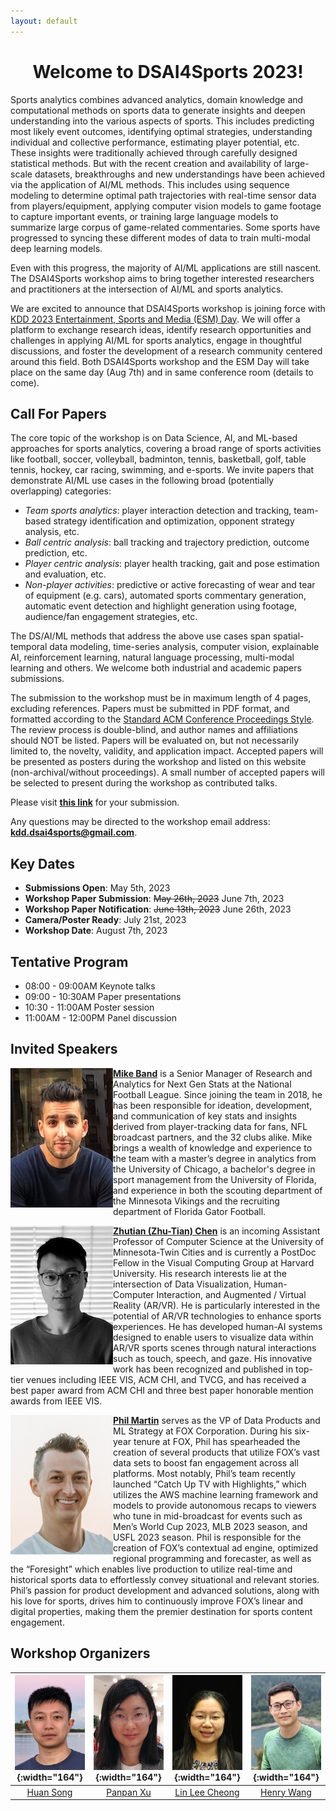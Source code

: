 ```yaml
---
layout: default
---
```



<h1 style="text-align: center;">Welcome to DSAI4Sports 2023!</h1>

Sports analytics combines advanced analytics, domain knowledge and computational methods on sports data to generate 
insights and deepen understanding into the various aspects of sports. This includes predicting most likely event outcomes, 
identifying optimal strategies, understanding individual and collective performance, estimating player potential, etc. 
These insights were traditionally achieved through carefully designed statistical methods. But with the recent creation 
and availability of large-scale datasets, breakthroughs and new understandings have been achieved via the application 
of AI/ML methods. This includes using sequence modeling to determine optimal path trajectories with real-time sensor data 
from players/equipment, applying computer vision models to game footage to capture important events, or training large 
language models to summarize large corpus of game-related commentaries. Some sports have progressed to syncing these 
different modes of data to train multi-modal deep learning models.

Even with this progress, the majority of AI/ML applications are still nascent. The DSAI4Sports workshop aims to bring 
together interested researchers and practitioners at the intersection of AI/ML and sports analytics. 

We are excited to announce that DSAI4Sports workshop is joining force with [KDD 2023 Entertainment, Sports and Media (ESM) Day](https://kddconference-esmday.github.io/KDD2023ESMDay/).
We will offer a platform to exchange research ideas, identify research opportunities and challenges in 
applying AI/ML for sports analytics, engage in thoughtful discussions, and foster the development of a 
research community centered around this field. Both DSAI4Sports workshop and the ESM Day will take place on the same day (Aug 7th) and in same conference room (details to come).

<!--- Text can be **bold**, _italic_, or ~~strikethrough~~. --->



## Call For Papers

The core topic of the workshop is on Data Science, AI, and ML-based approaches for sports analytics, covering a broad range of sports activities like football, soccer, volleyball, badminton, tennis, basketball, golf, table tennis, hockey, car racing, swimming, and e-sports. We invite papers that demonstrate AI/ML use cases in the following broad (potentially overlapping) categories:

* _Team sports analytics_: player interaction detection and tracking, team-based strategy identification and optimization, opponent strategy analysis, etc.
* _Ball centric analysis_: ball tracking and trajectory prediction, outcome prediction, etc.
* _Player centric analysis_: player health tracking, gait and pose estimation and evaluation, etc.
* _Non-player activities_: predictive or active forecasting of wear and tear of equipment (e.g. cars), automated sports commentary generation, automatic event detection and highlight generation using footage, audience/fan engagement strategies, etc.

The DS/AI/ML methods that address the above use cases span spatial-temporal data modeling, time-series analysis, computer vision, explainable AI, reinforcement learning, natural language processing, multi-modal learning and others. We welcome both industrial and academic papers submissions.


The submission to the workshop must be in maximum length of
4 pages, excluding references. Papers must be submitted in PDF
format, and formatted according to the [Standard ACM Conference
Proceedings Style](https://www.overleaf.com/latex/templates/acm-conference-proceedings-primaryarticle-template/wbvnghjbzwpc). 
The review process is double-blind, and author names and affiliations should
NOT be listed. Papers will be evaluated on, but not necessarily limited to, the novelty, validity, and application impact.
Accepted papers will be presented as posters during the workshop and listed on this website (non-archival/without proceedings). 
A small number of accepted papers will be selected to present during the workshop as contributed talks. 

Please visit **[this link](https://openreview.net/group?id=KDD.org/2023/Workshop/DSAI4Sports)** for your submission. 

Any questions may be directed to the workshop email address: **kdd.dsai4sports@gmail.com**.

## Key Dates
* **Submissions Open**: May 5th, 2023
* **Workshop Paper Submission**: ~~May 26th, 2023~~ June 7th, 2023
* **Workshop Paper Notification**: ~~June 13th, 2023~~ June 26th, 2023
* **Camera/Poster Ready**: July 21st, 2023
* **Workshop Date**: August 7th, 2023

## Tentative Program
* 08:00 - 09:00AM Keynote talks
* 09:00 - 10:30AM Paper presentations
* 10:30 - 11:00AM Poster session
* 11:00AM - 12:00PM Panel discussion

## Invited Speakers

<img align="left" src="./images/mike-smaller.jpg" alt="Mike Band">

[**Mike Band**](https://www.nfl.com/author/mike-band) is a Senior Manager of Research and Analytics for Next Gen Stats at the National Football League. Since joining the team in 2018, he has been responsible for ideation, development, and communication of key stats and insights derived from player-tracking data for fans, NFL broadcast partners, and the 32 clubs alike. Mike brings a wealth of knowledge and experience to the team with a master’s degree in analytics from the University of Chicago, a bachelor's degree in sport management from the University of Florida, and experience in both the scouting department of the Minnesota Vikings and the recruiting department of Florida Gator Football.


<!--- 
**Phil Martin**, Vice President of Data Products and ML Strategy at Fox Corporation. 
--->

<img align="left" src="./images/zhutian-smaller.jpeg" alt="Zhutian Chen">

[**Zhutian (Zhu-Tian) Chen**](https://chenzhutian.org/) is an incoming Assistant Professor of Computer Science at the University of Minnesota-Twin Cities and is currently a PostDoc Fellow in the Visual Computing Group at Harvard University. His research interests lie at the intersection of Data Visualization, Human-Computer Interaction, and Augmented / Virtual Reality (AR/VR). He is particularly interested in the potential of AR/VR technologies to enhance sports experiences. He has developed human-AI systems designed to enable users to visualize data within AR/VR sports scenes through natural interactions such as touch, speech, and gaze. His innovative work has been recognized and published in top-tier venues including IEEE VIS, ACM CHI, and TVCG, and has received a best paper award from ACM CHI and three best paper honorable mention awards from IEEE VIS.

<img align="left" src="./images/phil.png" alt="Zhutian Chen">

[**Phil Martin**](https://www.linkedin.com/in/philip-martin-7853ab7a/) serves as the VP of Data Products and ML Strategy at FOX Corporation. During his six-year tenure at FOX, Phil has spearheaded the creation of several products that utilize FOX’s vast data sets to boost fan engagement across all platforms. Most notably, Phil’s team recently launched “Catch Up TV with Highlights,” which utilizes the AWS machine learning framework and models to provide autonomous recaps to viewers who tune in mid-broadcast for events such as Men’s World Cup 2023, MLB 2023 season, and USFL 2023 season.
Phil is responsible for the creation of FOX’s contextual ad engine, optimized regional programming and forecaster, as well as the “Foresight” which enables live production to utilize real-time and historical sports data to effortlessly convey situational and relevant stories.
Phil’s passion for product development and advanced solutions, along with his love for sports, drives him to continuously improve FOX’s linear and digital properties, making them the premier destination for sports content engagement.


## Workshop Organizers

| ![Huan Song](images/huan-resize.jpg){:width="164"} | ![Panpan Xu](images/panpan-resize.png){:width="164"} | ![Lin Lee Cheong](images/linlee-resize.jpg){:width="164"} |          ![Henry Wang](images/henry-resize.jpg){:width="164"}           |
|:--------------------------------------------------:|:----------------------------------------------------:|:---------------------------------------------------------:|:-----------------------------------------------------------------------:|
|  [Huan Song](https://www.linkedin.com/in/huans/)   | [Panpan Xu](https://www.linkedin.com/in/panpan-xu/)  |                    [Lin Lee Cheong](https://www.linkedin.com/in/linleecheong)                     | [Henry Wang](https://www.linkedin.com/in/henry-yuanheng-wang-25206858/) |



<!--- 
{% include my-gallery.html folder="myfolder" %}

<p align="middle">
 <figure>
  <img src="./images/huan.jpg" alt="Trulli" style="width:32%">
  <figcaption>Huan Song</figcaption>
 </figure> 
 <figure>
  <img src="./images/huan.jpg" alt="Trulli" style="width:32%">
  <figcaption>Huan Song</figcaption>
 </figure> 
 <figure>
  <img src="./images/huan.jpg" alt="Trulli" style="width:32%">
  <figcaption>Huan Song</figcaption>
 </figure> 
</p>

<p align="middle">

  <img src="./images/huan.jpg" width="32%" />
  <img src="./images/henry.jpg" width="32%" /> 
  <img src="./images/henry.jpg" width="32%" />
</p>


* **Huan Song** is an Applied Scientist with the Amazon ML Solutions Lab team at AWS, where he works on delivering custom ML solutions for high-impact customer use cases from a variety of industry verticals. His research interests are graph neural networks, computer vision, time series analysis and their industrial applications.

* **Panpan Xu** is a Senior Applied Scientist and Manager with the Amazon ML Solutions Lab team at AWS. She is working on research and development of ML-solutions for high-impact customer applications in a variety of industrial verticals including sports, manufacturing, finance to accelerate their AI and cloud adoption. Her research interests include model interpretability, causal analysis, human-in-the-loop AI and interactive data visualization.

* **Lin Lee Cheong** is an Applied Science Manager with the Amazon ML Solutions Lab team at AWS. She works with strategic AWS customers to explore and apply AI and ML to discover new insights and solve complex problems. Her research interests include natural language processing, time-series analysis, model explainability, and AI applied to sports analytics, healthcare and industrial applications. She has served as a judge on the NFL Big Data Bowl competition in 2020 and 2022, and has lead engagements and collaborations with NFL from 2019 to present.

* **Henry Wang** is an applied scientist with the Amazon ML Solutions Lab team at AWS, where he builds innovative ML solutions to solve complex business problems for AWS customers. His passion is applied research on reinforcement learning, computer vision and time series across industries. Outside of work, he’s a tennis and golf maniac.
--->



<!--- 
## Header 2

> This is a blockquote following a header.
>
> When something is important enough, you do it even if the odds are not in your favor.

### Header 3

```js
// Javascript code with syntax highlighting.
var fun = function lang(l) {
  dateformat.i18n = require('./lang/' + l)
  return true;
}
```

```ruby
# Ruby code with syntax highlighting
GitHubPages::Dependencies.gems.each do |gem, version|
  s.add_dependency(gem, "= #{version}")
end
```

#### Header 4

*   This is an unordered list following a header.
*   This is an unordered list following a header.
*   This is an unordered list following a header.

##### Header 5

1.  This is an ordered list following a header.
2.  This is an ordered list following a header.
3.  This is an ordered list following a header.

###### Header 6

| head1        | head two          | three |
|:-------------|:------------------|:------|
| ok           | good swedish fish | nice  |
| out of stock | good and plenty   | nice  |
| ok           | good `oreos`      | hmm   |
| ok           | good `zoute` drop | yumm  |

### There's a horizontal rule below this.

* * *

### Here is an unordered list:

*   Item foo
*   Item bar
*   Item baz
*   Item zip

### And an ordered list:

1.  Item one
1.  Item two
1.  Item three
1.  Item four

### And a nested list:

- level 1 item
  - level 2 item
  - level 2 item
    - level 3 item
    - level 3 item
- level 1 item
  - level 2 item
  - level 2 item
  - level 2 item
- level 1 item
  - level 2 item
  - level 2 item
- level 1 item

### Small image

![Octocat](https://github.githubassets.com/images/icons/emoji/octocat.png)

### Large image

![Branching](https://guides.github.com/activities/hello-world/branching.png)


### Definition lists can be used with HTML syntax.

<dl>
<dt>Name</dt>
<dd>Godzilla</dd>
<dt>Born</dt>
<dd>1952</dd>
<dt>Birthplace</dt>
<dd>Japan</dd>
<dt>Color</dt>
<dd>Green</dd>
</dl>

```
Long, single-line code blocks should not wrap. They should horizontally scroll if they are too long. This line should be long enough to demonstrate this.
```

```
The final element.
```

--->
